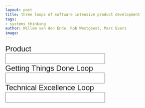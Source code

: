 ```yaml
---
layout: post
title: three loops of software intensive product development
tags:
- systems thinking
author: Willem van den Ende, Rob Westgeest, Marc Evers
image: 
---
```

 <style>
  label {
    font-family: sans-serif;
    font-size: x-large;
    width:15em;
    display:block;
    float:left;
  }
  input {
    font-family: sans-serif;
    font-size: x-large;

  }

  </style>

 
  <script src="https://d3js.org/d3.v3.min.js"></script>
  <div id="start"></div>
  <div style="width:35%">
    <div id="prod-loop-div">
      <label for="prod-loop-speed">Product</label>
      <input id="prod-loop-speed"/>
    </div>
    <div id="gtd-loop-div">
      <label for="gtd-loop-speed">Getting Things Done Loop</label>
      <input id="gtd-loop-speed"/>
    </div>
    <div id="te-loop-div">
      <label for="te-loop-speed">Technical Excellence Loop</label>
      <input id="te-loop-speed"/>
    </div>
    </div>
<script>

var mode = 0;
const full_cycle_in_degrees = 360;

class XPLoop {
  constructor(name, xpos, ypos, radius, dot_radius, speed, color, next_loop) {
    this.name = name;
    this.xpos = xpos;
    this.ypos = ypos;
    this.speed = speed;
    this.radius = radius;
    this.color = color;
    this.dot_radius = dot_radius;
    this.angle = 0;
    this.next_loop = next_loop;
    this.rotations = 0;
    this.previous_rotations = 0;
    this.cycles = 0;
    this.previous_cycles = 0;
    this.rotations_per_cycle = 5;
  }

  addToSvg(rotateElements) {
    this.next_loop.addToSvg(rotateElements);
    rotateElements.append("circle")
      .attr('r', this.radius)
      .attr("cx", this.xpos)
      .attr("cy", this.ypos)
      .attr("fill", "none")
      .attr("stroke", this.color)
      .attr("id", this.name + "-background");

    rotateElements.append("circle")
      .attr("r", this.dot_radius)
      .attr("cx", this.xpos + this.radius)
      .attr("cy", this.ypos)
      .attr("fill", this.color)
      .attr("id", this.name);
    const my = this;
    function change_speed() {
      my.change_speed(parseInt(d3.select("#"+my.name+"-speed").node().value));
    }
    d3.select("#"+this.name+"-div > label").attr("style", "color:"+my.color);
    d3.select("#"+this.name+"-speed")
      .attr("value", this.speed)
      .on("change", change_speed );
  }

  change_speed(speed) {
    console.log("change speed", speed);
      this.speed = speed;
    }
  iterate() {
    if (this.previous_cycles !== this.cycles) {
      if (!this.next_loop.iterate()) return false;
      this.previous_cycles = this.cycles;
      return true;
    }
    this.angle = this.angle + this.speed;

    this.rotations = Math.floor(this.angle / full_cycle_in_degrees);
    this.cycles = Math.floor(this.rotations / this.rotations_per_cycle);
    var my = this;
    var transform = function() {
      return "rotate(" + my.angle + ", "+ my.xpos+", "+ my.ypos+")";
    };
    d3.selectAll("#"+this.name)
      .attr("transform", transform);
    if (this.previous_rotations !== this.rotations) {
      this.previous_rotations = this.rotations;
      return true;
    }
    return false;
  }

}

class NullLoop {
  addToSvg(svg) {}
  iterate() {
    return true;
  }
}

var te_loop = new XPLoop("te-loop", 650, 300, 100, 20, 15, "red",
                         new XPLoop("gtd-loop", 550, 300, 200, 25, 15, "green",
                                    new XPLoop("prod-loop", 450, 300, 300, 30, 15, "blue", new NullLoop())));

var svg = d3.select("#start")
    .append("svg")
    .attr("width", "100%")
    .attr("height", 700);


var rotateElements = svg.append("g");
te_loop.addToSvg(rotateElements);


d3.select("#start")
  .on("click", startAnimation);

function startAnimation() {
  if (mode === 0) {
    d3.timer(function() {
      var timestamp = Date.now();
        te_loop.iterate();
      if (mode === 0) {
        return true;
      } else {
        return false;
      }
    });
    mode = 1;
  } else {
    mode = 0;
  }

}
</script>
